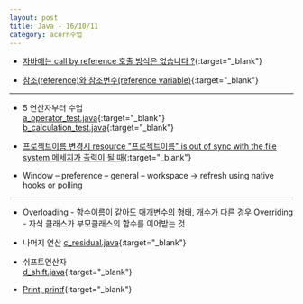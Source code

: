 ```yaml
---
layout: post
title: Java - 16/10/11
category: acorn수업
---
```


- [자바에는 call by reference 호출 방식은 없습니다 ?](http://okky.kr/article/32431){:target="_blank"}  

- [참조(reference)와 참조변수(reference variable)](http://dohe2014.tistory.com/entry/%EC%B0%B8%EC%A1%B0reference%EC%99%80-%EC%B0%B8%EC%A1%B0%EB%B3%80%EC%88%98reference-variable){:target="_blank"}  

---

- 5 연산자부터 수업  
[a_operator_test.java](https://github.com/jongwoo315/acorn_bigdata/blob/master/2017-04-15-acorn_day2_161011.md/a_operator_test.java){:target="_blank"}
[b_calculation_test.java](https://github.com/jongwoo315/acorn_bigdata/blob/master/2017-04-15-acorn_day2_161011.md/b_calculation_test.java){:target="_blank"}
 
- [프로젝트이름 변경시 resource "프로젝트이름" is out of sync with the file system 메세지가 출력이 될 때](http://stackoverflow.com/questions/4343735/avoiding-resource-is-out-of-sync-with-the-filesystem){:target="_blank"}
 
- Window – preference – general – workspace -> refresh using native hooks or polling  

---

- Overloading - 함수이름이 같아도 매개변수의 형태, 개수가 다른 경우 
Overriding - 자식 클래스가 부모클래스의 함수를 이어받는 것 
 
- 나머지 연산
[c_residual.java](https://github.com/jongwoo315/acorn_bigdata/blob/master/2017-04-15-acorn_day2_161011.md/c_residual.java){:target="_blank"}
 
- 쉬프트연산자  
[d_shift.java](https://github.com/jongwoo315/acorn_bigdata/blob/master/2017-04-15-acorn_day2_161011.md/d_shift.java){:target="_blank"}
  
- [Print, printf](http://everyflower.tistory.com/37){:target="_blank"}

